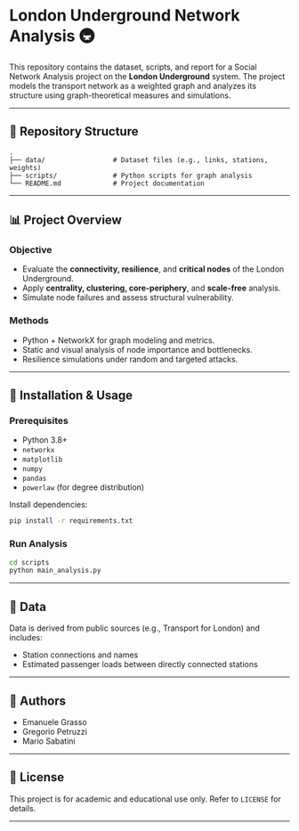 # London Underground Network Analysis 🚇

This repository contains the dataset, scripts, and report for a Social Network Analysis project on the **London Underground** system. The project models the transport network as a weighted graph and analyzes its structure using graph-theoretical measures and simulations.

---

## 📁 Repository Structure

```
.
├── data/                 # Dataset files (e.g., links, stations, weights)
├── scripts/              # Python scripts for graph analysis
└── README.md             # Project documentation
```

---

## 📊 Project Overview

### Objective
- Evaluate the **connectivity, resilience**, and **critical nodes** of the London Underground.
- Apply **centrality, clustering, core-periphery**, and **scale-free** analysis.
- Simulate node failures and assess structural vulnerability.

### Methods
- Python + NetworkX for graph modeling and metrics.
- Static and visual analysis of node importance and bottlenecks.
- Resilience simulations under random and targeted attacks.

---

## 🔧 Installation & Usage

### Prerequisites
- Python 3.8+
- `networkx`
- `matplotlib`
- `numpy`
- `pandas`
- `powerlaw` (for degree distribution)

Install dependencies:
```bash
pip install -r requirements.txt
```

### Run Analysis
```bash
cd scripts
python main_analysis.py
```

---

## 📂 Data

Data is derived from public sources (e.g., Transport for London) and includes:
- Station connections and names
- Estimated passenger loads between directly connected stations

---


## 🧠 Authors

- Emanuele Grasso
- Gregorio Petruzzi
- Mario Sabatini

---

## 📜 License

This project is for academic and educational use only. Refer to `LICENSE` for details.

---
